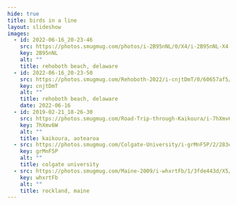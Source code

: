 ```yaml
---
hide: true
title: birds in a line
layout: slideshow
images:
  - id: 2022-06-16_20-23-46
    src: https://photos.smugmug.com/photos/i-2B95nNL/0/X4/i-2B95nNL-X4.jpg
    key: 2B95nNL
    alt: ""
    title: rehoboth beach, delaware
  - id: 2022-06-16_20-23-50
    src: https://photos.smugmug.com/Rehoboth-2022/i-cnjtDmT/0/60657af5/X5/2022-06-16-20-23-50-X5.jpg
    key: cnjtDmT
    alt: ""
    title: rehoboth beach, delaware
    date: 2022-06-16
  - id: 2019-02-21_18-26-30
    src: https://photos.smugmug.com/Road-Trip-through-Kaikoura/i-7hXmv6W/2/9bc0f21a/X5/2019-02-21-18-26-30-X5.jpg
    key: 7hXmv6W
    alt: ""
    title: kaikoura, aotearoa
  - src: https://photos.smugmug.com/Colgate-University/i-grMnF5P/2/283eaefa/X4/2013-11-02-15-52-29-X4.jpg
    key: grMnF5P
    alt: ""
    title: colgate university
  - src: https://photos.smugmug.com/Maine-2009/i-whxrtFb/1/3fde443d/X5/2009-07-19-06-26-52-X5.jpg
    key: whxrtFb
    alt: ""
    title: rockland, maine
---
```

